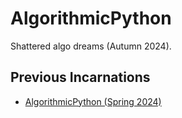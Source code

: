 # AlgorithmicPython

Shattered algo dreams (Autumn 2024).

## Previous Incarnations

* [AlgorithmicPython (Spring 2024)](https://github.com/Alvant/AlgorithmicPython/tree/master2024spring)
